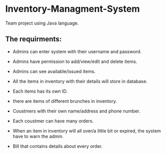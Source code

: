 # Inventory-Managment-System
Team project using Java language.
## **The requirments:**

- Admins can enter system with their username and password.

- Admins have permission to add/view/edit and delete items.

- Admins can see available/issued items.

- All the items in inventory with their details will store in database.

- Each items has its own ID.

- there are items of different brunches in inventory.
- Coustmers with their own name/address and phone number.
- Each coustmer can have many orders.
- When an item in inventory will all over/a little bit or expired, the system have to warn the admin.
- Bill that contains details about every order.

